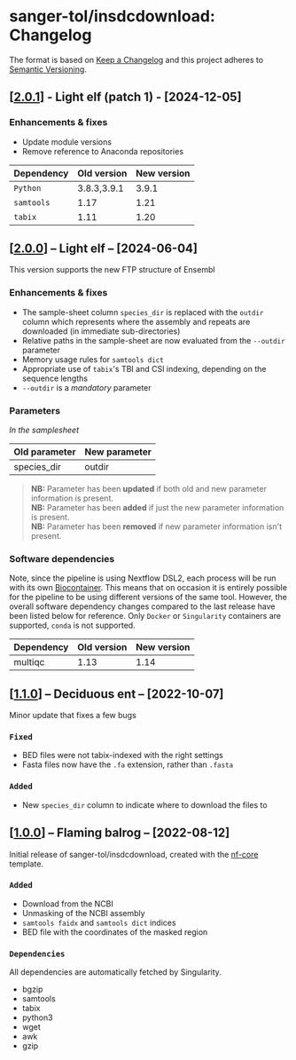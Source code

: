 # sanger-tol/insdcdownload: Changelog

The format is based on [Keep a Changelog](https://keepachangelog.com/en/1.0.0/)
and this project adheres to [Semantic Versioning](https://semver.org/spec/v2.0.0.html).

## [[2.0.1](https://github.com/sanger-tol/insdcdownload/releases/tag/2.0.1)] - Light elf (patch 1) - [2024-12-05]

### Enhancements & fixes

- Update module versions
- Remove reference to Anaconda repositories

| Dependency | Old version | New version |
| ---------- | ----------- | ----------- |
| `Python `  | 3.8.3,3.9.1 | 3.9.1       |
| `samtools` | 1.17        | 1.21        |
| `tabix`    | 1.11        | 1.20        |

## [[2.0.0](https://github.com/sanger-tol/insdcdownload/releases/tag/2.0.0)] – Light elf – [2024-06-04]

This version supports the new FTP structure of Ensembl

### Enhancements & fixes

- The sample-sheet column `species_dir` is replaced with the `outdir` column which
  represents where the assembly and repeats are downloaded (in immediate sub-directories)
- Relative paths in the sample-sheet are now evaluated from the `--outdir` parameter
- Memory usage rules for `samtools dict`
- Appropriate use of `tabix`'s TBI and CSI indexing, depending on the sequence lengths
- `--outdir` is a _mandatory_ parameter

### Parameters

_In the samplesheet_

| Old parameter | New parameter |
| ------------- | ------------- |
| species_dir   | outdir        |

> **NB:** Parameter has been **updated** if both old and new parameter information is present. </br> **NB:** Parameter has been **added** if just the new parameter information is present. </br> **NB:** Parameter has been **removed** if new parameter information isn't present.

### Software dependencies

Note, since the pipeline is using Nextflow DSL2, each process will be run with its own [Biocontainer](https://biocontainers.pro/#/registry). This means that on occasion it is entirely possible for the pipeline to be using different versions of the same tool. However, the overall software dependency changes compared to the last release have been listed below for reference. Only `Docker` or `Singularity` containers are supported, `conda` is not supported.

| Dependency | Old version | New version |
| ---------- | ----------- | ----------- |
| multiqc    | 1.13        | 1.14        |

## [[1.1.0](https://github.com/sanger-tol/insdcdownload/releases/tag/1.1.0)] – Deciduous ent – [2022-10-07]

Minor update that fixes a few bugs

### `Fixed`

- BED files were not tabix-indexed with the right settings
- Fasta files now have the `.fa` extension, rather than `.fasta`

### `Added`

- New `species_dir` column to indicate where to download the files to

## [[1.0.0](https://github.com/sanger-tol/insdcdownload/releases/tag/1.0.0)] – Flaming balrog – [2022-08-12]

Initial release of sanger-tol/insdcdownload, created with the [nf-core](https://nf-co.re/) template.

### `Added`

- Download from the NCBI
- Unmasking of the NCBI assembly
- `samtools faidx` and `samtools dict` indices
- BED file with the coordinates of the masked region

### `Dependencies`

All dependencies are automatically fetched by Singularity.

- bgzip
- samtools
- tabix
- python3
- wget
- awk
- gzip
